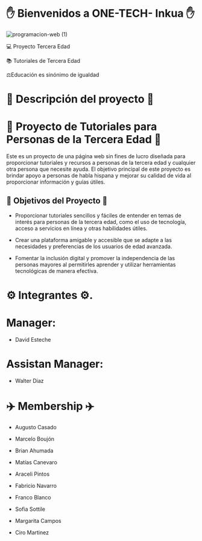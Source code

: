   # ✋ Bienvenidos a ONE-TECH- Inkua ✋
  
  ![programacion-web (1)](https://github.com/PROGRAMA-INKUA-2023/ONE-TECH/assets/110946400/bb0dc040-8faa-47c3-b8f8-089a0c517f12) 
  
  💻 Proyecto Tercera Edad 
  
  📚 Tutoriales de Tercera Edad
  
  ⚖️Educación es sinónimo de igualdad 
  
  # 📑 Descripción del proyecto 📑
  
# 📖 Proyecto de Tutoriales para Personas de la Tercera Edad 📖

Este es un proyecto de una página web sin fines de lucro diseñada para proporcionar tutoriales y recursos a personas de la tercera edad y cualquier otra persona que necesite ayuda. El objetivo principal de este proyecto es brindar apoyo a personas de habla hispana y mejorar su calidad de vida al proporcionar información y guías útiles.

## 🚀 Objetivos del Proyecto 🚀

- Proporcionar tutoriales sencillos y fáciles de entender en temas de interés para personas de la tercera edad, como el uso de tecnología, acceso a servicios en línea y otras
  habilidades útiles.

- Crear una plataforma amigable y accesible que se adapte a las necesidades y preferencias de los usuarios de edad avanzada.

- Fomentar la inclusión digital y promover la independencia de las personas mayores al permitirles aprender y utilizar herramientas tecnológicas de manera efectiva.

# ⚙️ Integrantes ⚙️.

# Manager: 
 - David Esteche

# Assistan Manager: 
 - Walter Diaz
  
# ✈️ Membership ✈️ 

- Augusto Casado

- Marcelo Boujón

- Brian Ahumada

- Matías Canevaro

- Araceli Pintos 

- Fabricio Navarro 

- Franco Blanco

- Sofia Sottile
  
- Margarita Campos

- Ciro Martinez
